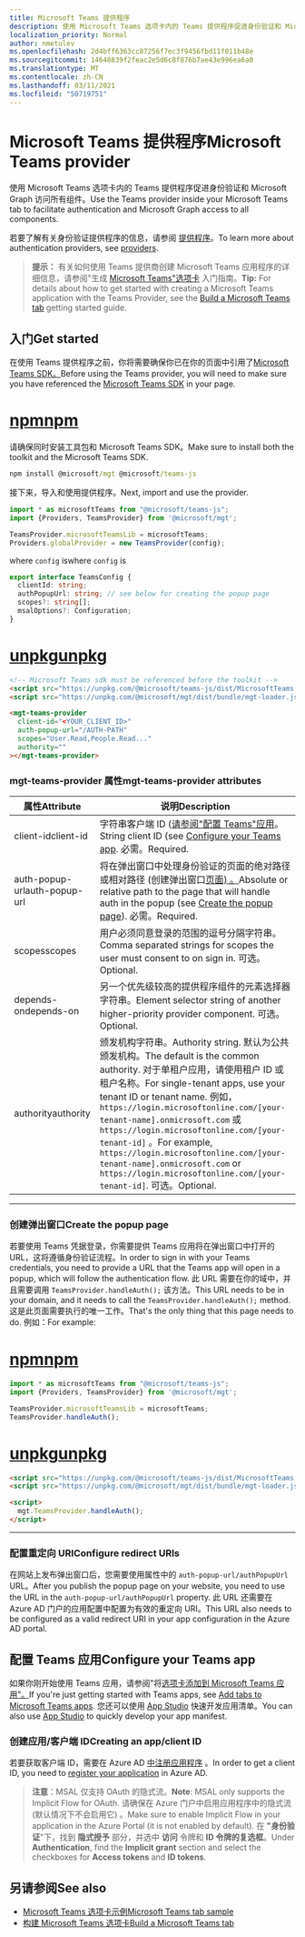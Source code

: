 ```yaml
---
title: Microsoft Teams 提供程序
description: 使用 Microsoft Teams 选项卡内的 Teams 提供程序促进身份验证和 Microsoft Graph 访问所有组件。
localization_priority: Normal
author: nmetulev
ms.openlocfilehash: 2d4bff6363cc87256f7ec3f9456fbd11f011b48e
ms.sourcegitcommit: 14648839f2feac2e5d6c8f876b7ae43e996ea6a0
ms.translationtype: MT
ms.contentlocale: zh-CN
ms.lasthandoff: 03/11/2021
ms.locfileid: "50719751"
---
```

# <a name="microsoft-teams-provider"></a><span data-ttu-id="96221-103">Microsoft Teams 提供程序</span><span class="sxs-lookup"><span data-stu-id="96221-103">Microsoft Teams provider</span></span>

<span data-ttu-id="96221-104">使用 Microsoft Teams 选项卡内的 Teams 提供程序促进身份验证和 Microsoft Graph 访问所有组件。</span><span class="sxs-lookup"><span data-stu-id="96221-104">Use the Teams provider inside your Microsoft Teams tab to facilitate authentication and Microsoft Graph access to all components.</span></span>

<span data-ttu-id="96221-105">若要了解有关身份验证提供程序的信息，请参阅 [提供程序](./providers.md)。</span><span class="sxs-lookup"><span data-stu-id="96221-105">To learn more about authentication providers, see [providers](./providers.md).</span></span>

><span data-ttu-id="96221-106">**提示：** 有关如何使用 Teams 提供商创建 Microsoft Teams 应用程序的详细信息，请参阅"生成 [Microsoft Teams"选项卡](../get-started/build-a-microsoft-teams-tab.md) 入门指南。</span><span class="sxs-lookup"><span data-stu-id="96221-106">**Tip:** For details about how to get started with creating a Microsoft Teams application with the Teams Provider, see the [Build a Microsoft Teams tab](../get-started/build-a-microsoft-teams-tab.md) getting started guide.</span></span>

## <a name="get-started"></a><span data-ttu-id="96221-107">入门</span><span class="sxs-lookup"><span data-stu-id="96221-107">Get started</span></span>

<span data-ttu-id="96221-108">在使用 Teams 提供程序之前，你将需要确保你已在你的页面中引用了[Microsoft Teams SDK。](/javascript/api/overview/msteams-client?view=msteams-client-js-latest&preserve-view=true#using-the-sdk)</span><span class="sxs-lookup"><span data-stu-id="96221-108">Before using the Teams provider, you will need to make sure you have referenced the [Microsoft Teams SDK](/javascript/api/overview/msteams-client?view=msteams-client-js-latest&preserve-view=true#using-the-sdk) in your page.</span></span>

# <a name="npm"></a>[<span data-ttu-id="96221-109">npm</span><span class="sxs-lookup"><span data-stu-id="96221-109">npm</span></span>](#tab/ts)

<span data-ttu-id="96221-110">请确保同时安装工具包和 Microsoft Teams SDK。</span><span class="sxs-lookup"><span data-stu-id="96221-110">Make sure to install both the toolkit and the Microsoft Teams SDK.</span></span>

```cmd
npm install @microsoft/mgt @microsoft/teams-js
```

<span data-ttu-id="96221-111">接下来，导入和使用提供程序。</span><span class="sxs-lookup"><span data-stu-id="96221-111">Next, import and use the provider.</span></span>

```ts
import * as microsoftTeams from "@microsoft/teams-js";
import {Providers, TeamsProvider} from '@microsoft/mgt';

TeamsProvider.microsoftTeamsLib = microsoftTeams;
Providers.globalProvider = new TeamsProvider(config);
```

<span data-ttu-id="96221-112">where `config` is</span><span class="sxs-lookup"><span data-stu-id="96221-112">where `config` is</span></span>

```ts
export interface TeamsConfig {
  clientId: string;
  authPopupUrl: string; // see below for creating the popup page
  scopes?: string[];
  msalOptions?: Configuration;
}
```

# <a name="unpkg"></a>[<span data-ttu-id="96221-113">unpkg</span><span class="sxs-lookup"><span data-stu-id="96221-113">unpkg</span></span>](#tab/html)

```html
<!-- Microsoft Teams sdk must be referenced before the toolkit -->
<script src="https://unpkg.com/@microsoft/teams-js/dist/MicrosoftTeams.min.js" crossorigin="anonymous"></script>
<script src="https://unpkg.com/@microsoft/mgt/dist/bundle/mgt-loader.js"></script>

<mgt-teams-provider
  client-id="<YOUR_CLIENT_ID>"
  auth-popup-url="/AUTH-PATH"
  scopes="User.Read,People.Read..."
  authority=""
></mgt-teams-provider>
```

### <a name="mgt-teams-provider-attributes"></a><span data-ttu-id="96221-114">mgt-teams-provider 属性</span><span class="sxs-lookup"><span data-stu-id="96221-114">mgt-teams-provider attributes</span></span>
| <span data-ttu-id="96221-115">属性</span><span class="sxs-lookup"><span data-stu-id="96221-115">Attribute</span></span> | <span data-ttu-id="96221-116">说明</span><span class="sxs-lookup"><span data-stu-id="96221-116">Description</span></span> |
| --- | --- |
| <span data-ttu-id="96221-117">client-id</span><span class="sxs-lookup"><span data-stu-id="96221-117">client-id</span></span>   | <span data-ttu-id="96221-118">字符串客户端 ID ([请参阅"配置 Teams"应用](#configure-your-teams-app)。</span><span class="sxs-lookup"><span data-stu-id="96221-118">String client ID (see [Configure your Teams app](#configure-your-teams-app).</span></span> <span data-ttu-id="96221-119">必需。</span><span class="sxs-lookup"><span data-stu-id="96221-119">Required.</span></span> |
| <span data-ttu-id="96221-120">auth-popup-url</span><span class="sxs-lookup"><span data-stu-id="96221-120">auth-popup-url</span></span>  | <span data-ttu-id="96221-121">将在弹出窗口中处理身份验证的页面的绝对路径或相对路径 (创建弹出窗口[页面) 。](#create-the-popup-page)</span><span class="sxs-lookup"><span data-stu-id="96221-121">Absolute or relative path to the page that will handle auth in the popup (see [Create the popup page](#create-the-popup-page)).</span></span> <span data-ttu-id="96221-122">必需。</span><span class="sxs-lookup"><span data-stu-id="96221-122">Required.</span></span> |
| <span data-ttu-id="96221-123">scopes</span><span class="sxs-lookup"><span data-stu-id="96221-123">scopes</span></span>  | <span data-ttu-id="96221-124">用户必须同意登录的范围的逗号分隔字符串。</span><span class="sxs-lookup"><span data-stu-id="96221-124">Comma separated strings for scopes the user must consent to on sign in.</span></span> <span data-ttu-id="96221-125">可选。</span><span class="sxs-lookup"><span data-stu-id="96221-125">Optional.</span></span> |
| <span data-ttu-id="96221-126">depends-on</span><span class="sxs-lookup"><span data-stu-id="96221-126">depends-on</span></span> | <span data-ttu-id="96221-127">另一个优先级较高的提供程序组件的元素选择器字符串。</span><span class="sxs-lookup"><span data-stu-id="96221-127">Element selector string of another higher-priority provider component.</span></span> <span data-ttu-id="96221-128">可选。</span><span class="sxs-lookup"><span data-stu-id="96221-128">Optional.</span></span> |
| <span data-ttu-id="96221-129">authority</span><span class="sxs-lookup"><span data-stu-id="96221-129">authority</span></span>    | <span data-ttu-id="96221-130">颁发机构字符串。</span><span class="sxs-lookup"><span data-stu-id="96221-130">Authority string.</span></span> <span data-ttu-id="96221-131">默认为公共颁发机构。</span><span class="sxs-lookup"><span data-stu-id="96221-131">The default is the common authority.</span></span> <span data-ttu-id="96221-132">对于单租户应用，请使用租户 ID 或租户名称。</span><span class="sxs-lookup"><span data-stu-id="96221-132">For single-tenant apps, use your tenant ID or tenant name.</span></span> <span data-ttu-id="96221-133">例如， `https://login.microsoftonline.com/[your-tenant-name].onmicrosoft.com` 或 `https://login.microsoftonline.com/[your-tenant-id]` 。</span><span class="sxs-lookup"><span data-stu-id="96221-133">For example, `https://login.microsoftonline.com/[your-tenant-name].onmicrosoft.com` or `https://login.microsoftonline.com/[your-tenant-id]`.</span></span> <span data-ttu-id="96221-134">可选。</span><span class="sxs-lookup"><span data-stu-id="96221-134">Optional.</span></span> |

---

### <a name="create-the-popup-page"></a><span data-ttu-id="96221-135">创建弹出窗口</span><span class="sxs-lookup"><span data-stu-id="96221-135">Create the popup page</span></span>

<span data-ttu-id="96221-136">若要使用 Teams 凭据登录，你需要提供 Teams 应用将在弹出窗口中打开的 URL，这将遵循身份验证流程。</span><span class="sxs-lookup"><span data-stu-id="96221-136">In order to sign in with your Teams credentials, you need to provide a URL that the Teams app will open in a popup, which will follow the authentication flow.</span></span> <span data-ttu-id="96221-137">此 URL 需要在你的域中，并且需要调用 `TeamsProvider.handleAuth();` 该方法。</span><span class="sxs-lookup"><span data-stu-id="96221-137">This URL needs to be in your domain, and it needs to call the `TeamsProvider.handleAuth();` method.</span></span> <span data-ttu-id="96221-138">这是此页面需要执行的唯一工作。</span><span class="sxs-lookup"><span data-stu-id="96221-138">That's the only thing that this page needs to do.</span></span> <span data-ttu-id="96221-139">例如：</span><span class="sxs-lookup"><span data-stu-id="96221-139">For example:</span></span>

# <a name="npm"></a>[<span data-ttu-id="96221-140">npm</span><span class="sxs-lookup"><span data-stu-id="96221-140">npm</span></span>](#tab/ts)

```ts
import * as microsoftTeams from "@microsoft/teams-js";
import {Providers, TeamsProvider} from '@microsoft/mgt';

TeamsProvider.microsoftTeamsLib = microsoftTeams;
TeamsProvider.handleAuth();
```

# <a name="unpkg"></a>[<span data-ttu-id="96221-141">unpkg</span><span class="sxs-lookup"><span data-stu-id="96221-141">unpkg</span></span>](#tab/html)

```html
<script src="https://unpkg.com/@microsoft/teams-js/dist/MicrosoftTeams.min.js" crossorigin="anonymous"></script>
<script src="https://unpkg.com/@microsoft/mgt/dist/bundle/mgt-loader.js"></script>

<script>
  mgt.TeamsProvider.handleAuth();
</script>
```
---

### <a name="configure-redirect-uris"></a><span data-ttu-id="96221-142">配置重定向 URI</span><span class="sxs-lookup"><span data-stu-id="96221-142">Configure redirect URIs</span></span>

<span data-ttu-id="96221-143">在网站上发布弹出窗口后，您需要使用属性中的 `auth-popup-url/authPopupUrl` URL。</span><span class="sxs-lookup"><span data-stu-id="96221-143">After you publish the popup page on your website, you need to use the URL in the `auth-popup-url/authPopupUrl` property.</span></span> <span data-ttu-id="96221-144">此 URL 还需要在 Azure AD 门户的应用配置中配置为有效的重定向 URI。</span><span class="sxs-lookup"><span data-stu-id="96221-144">This URL also needs to be configured as a valid redirect URI in your app configuration in the Azure AD portal.</span></span>

## <a name="configure-your-teams-app"></a><span data-ttu-id="96221-145">配置 Teams 应用</span><span class="sxs-lookup"><span data-stu-id="96221-145">Configure your Teams app</span></span>

<span data-ttu-id="96221-146">如果你刚开始使用 Teams 应用，请参阅"将[选项卡添加到 Microsoft Teams 应用"。](/microsoftteams/platform/concepts/tabs/tabs-overview)</span><span class="sxs-lookup"><span data-stu-id="96221-146">If you're just getting started with Teams apps, see [Add tabs to Microsoft Teams apps](/microsoftteams/platform/concepts/tabs/tabs-overview).</span></span> <span data-ttu-id="96221-147">您还可以使用 [App Studio](/microsoftteams/platform/get-started/get-started-app-studio) 快速开发应用清单。</span><span class="sxs-lookup"><span data-stu-id="96221-147">You can also use [App Studio](/microsoftteams/platform/get-started/get-started-app-studio) to quickly develop your app manifest.</span></span>
### <a name="creating-an-appclient-id"></a><span data-ttu-id="96221-148">创建应用/客户端 ID</span><span class="sxs-lookup"><span data-stu-id="96221-148">Creating an app/client ID</span></span>
<span data-ttu-id="96221-149">若要获取客户端 ID，需要在 Azure AD [中注册应用程序](../get-started/add-aad-app-registration.md) 。</span><span class="sxs-lookup"><span data-stu-id="96221-149">In order to get a client ID, you need to [register your application](../get-started/add-aad-app-registration.md) in Azure AD.</span></span> 
><span data-ttu-id="96221-150">**注意**：MSAL 仅支持 OAuth 的隐式流。</span><span class="sxs-lookup"><span data-stu-id="96221-150">**Note**: MSAL only supports the Implicit Flow for OAuth.</span></span> <span data-ttu-id="96221-151">请确保在 Azure 门户中启用应用程序中的隐式流 (默认情况下不会启用它) 。</span><span class="sxs-lookup"><span data-stu-id="96221-151">Make sure to enable Implicit Flow in your application in the Azure Portal (it is not enabled by default).</span></span> <span data-ttu-id="96221-152">在 **"身份验证**"下，找到 **隐式授予** 部分，并选中 **访问** 令牌和 **ID 令牌的复选框**。</span><span class="sxs-lookup"><span data-stu-id="96221-152">Under **Authentication**, find the **Implicit grant** section and select the checkboxes for **Access tokens** and **ID tokens**.</span></span> 

## <a name="see-also"></a><span data-ttu-id="96221-153">另请参阅</span><span class="sxs-lookup"><span data-stu-id="96221-153">See also</span></span>
* [<span data-ttu-id="96221-154">Microsoft Teams 选项卡示例</span><span class="sxs-lookup"><span data-stu-id="96221-154">Microsoft Teams tab sample</span></span>](https://github.com/microsoftgraph/microsoft-graph-toolkit/tree/master/samples/teams-tab)
* [<span data-ttu-id="96221-155">构建 Microsoft Teams 选项卡</span><span class="sxs-lookup"><span data-stu-id="96221-155">Build a Microsoft Teams tab</span></span>](../get-started/build-a-microsoft-teams-tab.md)